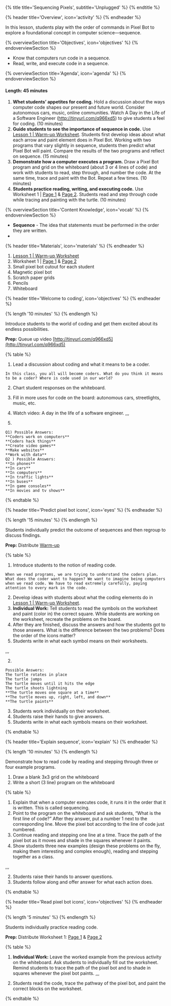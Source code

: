 {% title title='Sequencing Pixels', subtitle='Unplugged' %}
{% endtitle %}
 
{% header title='Overview', icon='activity' %}
{% endheader %}
 
In this lesson, students play with the order of commands in Pixel Bot to explore a foundational concept in computer science—sequence.
 
{% overviewSection title='Objectives', icon='objectives' %}
{% endoverviewSection %}
 
- Know that computers run code in a sequence.
- Read, write, and execute code in a sequence.
 
{% overviewSection title='Agenda', icon='agenda' %}
{% endoverviewSection %}
 
#### Length: 45 minutes
 
  1. **Whet students’ appetites for coding.** Hold a discussion about the ways computer code shapes our present and future world. Consider autonomous cars, music, online communities. Watch A Day in the Life of a Software Engineer (http://tinyurl.com/q966xd5) to give students a feel for coding. (10 minutes)
  1. **Guide students to see the importance of sequence in code.** Use [Lesson 1 | Warm-up Worksheet][warm-up]. Students first develop ideas about what each arrow and paint element does in Pixel Bot. Working with two programs that vary slightly in sequence, students then predict what Pixel Bot will paint. Compare the results of the two programs and reflect on sequence. (15 minutes)
  1. **Demonstrate how a computer executes a program.** Draw a Pixel Bot program and grid on the whiteboard (about 3 or 4 lines of code) and work with students to read, step through, and number the code. At the same time, trace and paint with the Bot. Repeat a few times. (10 minutes)
  1. **Students practice reading, writing, and executing code.** Use Worksheet 1 | [Page 1][worksheet1-1] & [Page 2][worksheet1-2]. Students read and step through code while tracing and painting with the turtle. (10 minutes)
 
{% overviewSection title='Content Knowledge', icon='vocab' %}
{% endoverviewSection %}
 
- **Sequence** - The idea that statements must be performed in the order they are written.
- 
{% header title='Materials', icon='materials' %}
{% endheader %}
 
1. [Lesson 1 | Warm-up Worksheet][warm-up]
1. Worksheet 1 | [Page 1][worksheet1-1] & [Page 2][worksheet1-2]
1. Small pixel bot cutout for each student
1. Magnetic pixel bot
1. Scratch paper grids
1. Pencils
1. Whiteboard
 
{% header title='Welcome to coding', icon='objectives' %}
{% endheader %}

{% length '10 minutes' %}
{% endlength %}
 
Introduce students to the world of coding and get them excited about its endless possibilities.
 
**Prep:** Queue up video [http://tinyurl.com/q966xd5](http://tinyurl.com/q966xd5)
 
{% table %}
 
1) Lead a discussion about coding and what it means to be a coder. 
 
```
In this class, you all will become coders. What do you think it means to be a coder? Where is code used in our world?
```
 
2) Chart student responses on the whiteboard.
3) Fill in more uses for code on the board: autonomous cars, streetlights, music, etc.
4) Watch video: A day in the life of a software engineer.
,,,
 
1)
```
Q1) Possible Answers:
**Coders work on computers**
**Coders hack things**
**Create video games**
**Make websites**
**Work with data**
Q2 ) Possible Answers:
**In phones**
**In cars**
**In computers**
**In traffic lights**
**In buses**
**In game consoles**
**In movies and tv shows**
```

{% endtable %}
 
{% header title='Predict pixel bot icons', icon='eyes' %}
{% endheader %}
 
{% length '15 minutes' %}
{% endlength %}
 
Students individually predict the outcome of sequences and then regroup to discuss findings.
 
**Prep:** Distribute [Warm-up][warm-up]
 
{% table %}
 
1) Introduce students to the notion of reading code.
```
When we read programs, we are trying to understand the coders plan. What does the coder want to happen? We want to imagine being computers when we read code. We have to read extremely carefully, paying attention to every mark in the code.
```
2) Develop ideas with students about what the coding elements do in [Lesson 1 | Warm-up Worksheet][warm-up].
3) **Individual Work:** Tell students to read the symbols on the worksheet and paint (color in) the correct square. While students are working on the worksheet, recreate the problems on the board.
4) After they are finished, discuss the answers and how the students got to those answers. What is the difference between the two problems? Does the order of the icons matter?
5) Students write in what each symbol means on their worksheets.
 
,,,
 
2)
```
Possible Answers:
The turtle rotates in place
The turtle jumps
The turtle moves until it hits the edge
The turtle shoots lightning
**The turtle moves one square at a time**
**The turtle moves up, right, left, and down**
**The turtle paints**
```
3) Students work individually on their worksheet.
4) Students raise their hands to give answers.
5) Students write in what each symbols means on their worksheet.
 
{% endtable %}
 
{% header title='Explain sequence', icon='explain' %}
{% endheader %}
 
{% length '10 minutes' %}
{% endlength %}
 
Demonstrate how to read code by reading and stepping through three or four example programs.
 
 
1. Draw a blank 3x3 grid on the whiteboard
2. Write a short (3 line) program on the whiteboard
 
 
{% table %}
 
1) Explain that when a computer executes code, it runs it in the order that it is written. This is called sequencing.
2) Point to the program on the whiteboard and ask students, “What is the first line of code?” After they answer, put a number 1 next to the corresponding line. Move the pixel bot according to the line of code just numbered.
3) Continue reading and stepping one line at a time. Trace the path of the pixel bot as it moves and shade in the squares whenever it paints.
4) Show students three new examples (design these problems on the fly, making them interesting and complex enough), reading and stepping together as a class.
 
,,,
 
2) Students raise their hands to answer questions.
4) Students follow along and offer answer for what each action does.
 
{% endtable %}
 
{% header title='Read pixel bot icons', icon='objectives' %}
{% endheader %}
 
{% length '5 minutes' %}
{% endlength %}
 
Students individually practice reading code.
 
**Prep:** Distribute Worksheet 1: [Page 1][worksheet1-1] & [Page 2][worksheet1-2]
 
{% table %}
 
1) **Individual Work:** Leave the worked example from the previous activity on the whiteboard. Ask students to individually fill out the worksheet. Remind students to trace the path of the pixel bot and to shade in squares whenever the pixel bot paints.
,,,
 
1) Students read the code, trace the pathway of the pixel bot, and paint the correct blocks on the worksheet.
 
{% endtable %}
 
[warm-up]: ../worksheets/lesson1-warmup.pdf
[worksheet1-1]: ../worksheets/lesson1-worksheet1-1.pdf
[worksheet1-2]: ../worksheets/lesson1-worksheet1-2.pdf
 

